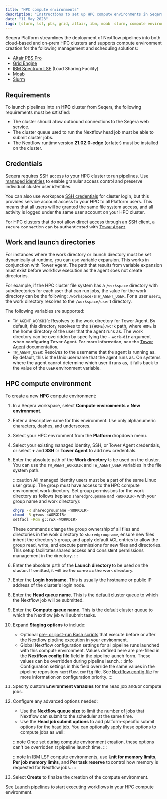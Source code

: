 ```yaml
---
title: "HPC compute environments"
description: "Instructions to set up HPC compute environments in Seqera Platform"
date: "11 May 2023"
tags: [slurm, lsf, pbs, grid, altair, ibm, moab, slurm, compute environment]
---
```


Seqera Platform streamlines the deployment of Nextflow pipelines into both cloud-based and on-prem HPC clusters and supports compute environment creation for the following management and scheduling solutions:

- [Altair PBS Pro](https://www.altair.com/pbs-professional/)
- [Grid Engine](https://www.altair.com/grid-engine/)
- [IBM Spectrum LSF](https://www.ibm.com/products/hpc-workload-management/details) (Load Sharing Facility)
- [Moab](http://docs.adaptivecomputing.com/suite/8-0/basic/help.htm#topics/moabWorkloadManager/topics/intro/productOverview.htm)
- [Slurm](https://slurm.schedmd.com/overview.html)

## Requirements

To launch pipelines into an **HPC** cluster from Seqera, the following requirements must be satisfied:

- The cluster should allow outbound connections to the Seqera web service.
- The cluster queue used to run the Nextflow head job must be able to submit cluster jobs.
- The Nextflow runtime version **21.02.0-edge** (or later) must be installed on the cluster.

## Credentials

Seqera requires SSH access to your HPC cluster to run pipelines. Use [managed identities](../credentials/managed_identities) to enable granular access control and preserve individual cluster user identities.

You can also use workspace [SSH credentials](../credentials/ssh_credentials) for cluster login, but this provides service account access to your HPC to all Platform users. This means that all users will be granted the same file system access, and all activity is logged under the same user account on your HPC cluster.

For HPC clusters that do not allow direct access through an SSH client, a secure connection can be authenticated with [Tower Agent](../supported_software/agent/overview).

## Work and launch directories

For instances where the work directory or launch directory must be set dynamically at runtime, you can use variable expansion. This works in conjunction with Tower Agent. The path that results from variable expansion must exist before workflow execution as the agent does not create directories.

For example, if the HPC cluster file system has a `/workspace` directory with subdirectories for each user that can run jobs, the value for the work directory can be the following: `/workspace/$TW_AGENT_USER`. For a user `user1`, the work directory resolves to the `/workspace/user1` directory.

The following variables are supported:

- `TW_AGENT_WORKDIR`: Resolves to the work directory for Tower Agent. By default, this directory resolves to the `${HOME}/work` path, where `HOME` is the home directory of the user that the agent runs as. The work directory can be overridden by specifying the `--work-dir` argument when configuring Tower Agent. For more information, see the [Tower Agent][agent] documentation.
- `TW_AGENT_USER`: Resolves to the username that the agent is running as. By default, this is the Unix username that the agent runs as. On systems where the agent cannot determine which user it runs as, it falls back to the value of the `USER` environment variable.

## HPC compute environment

To create a new **HPC** compute environment:

1.  In a Seqera workspace, select **Compute environments > New environment**.
1.  Enter a descriptive name for this environment. Use only alphanumeric characters, dashes, and underscores.
1.  Select your HPC environment from the **Platform** dropdown menu.
1.  Select your existing managed identity, SSH, or Tower Agent credentials, or select **+** and **SSH** or **Tower Agent** to add new credentials.
1.  Enter the absolute path of the **Work directory** to be used on the cluster. You can use the `TW_AGENT_WORKDIR` and `TW_AGENT_USER` variables in the file system path.

    :::caution
    All managed identity users must be a part of the same Linux user group. The group must have access to the HPC compute environment work directory. Set group permissions for the work directory as follows (replace `sharedgroupname` and `<WORKDIR>` with your group name and work directory):

    ```bash
    chgrp -R sharedgroupname <WORKDIR>
    chmod -R g+wxs <WORKDIR>
    setfacl -Rdm g::rwX <WORKDIR>
    ```

    These commands change the group ownership of all files and directories in the work directory to `sharedgroupname`, ensure new files inherit the directory's group, and apply default ACL entries to allow the group read, write, and execute permissions for new files and directories. This setup facilitates shared access and consistent permissions management in the directory.
    :::

1.  Enter the absolute path of the **Launch directory** to be used on the cluster. If omitted, it will be the same as the work directory.
1.  Enter the **Login hostname**. This is usually the hostname or public IP address of the cluster's login node.
1.  Enter the **Head queue name**. This is the [default](https://www.nextflow.io/docs/latest/process.html#queue) cluster queue to which the Nextflow job will be submitted.
1.  Enter the **Compute queue name**. This is the [default](https://www.nextflow.io/docs/latest/process.html#queue) cluster queue to which the Nextflow job will submit tasks.
1.  Expand **Staging options** to include:
    - Optional [pre- or post-run Bash scripts](../launch/advanced#pre-and-post-run-scripts) that execute before or after the Nextflow pipeline execution in your environment.
    - Global Nextflow configuration settings for all pipeline runs launched with this compute environment. Values defined here are pre-filled in the **Nextflow config file** field in the pipeline launch form. These values can be overridden during pipeline launch.
      :::info
      Configuration settings in this field override the same values in the pipeline repository `nextflow.config` file. See [Nextflow config file](../launch/advanced#nextflow-config-file) for more information on configuration priority.
      :::
1.  Specify custom **Environment variables** for the head job and/or compute jobs.
1.  Configure any advanced options needed:

    - Use the **Nextflow queue size** to limit the number of jobs that Nextflow can submit to the scheduler at the same time.
    - Use the **Head job submit options** to add platform-specific submit options for the head job. You can optionally apply these options to compute jobs as well:

    :::note
    Once set during compute environment creation, these options can't be overridden at pipeline launch time.
    :::

    :::note
    In IBM LSF compute environments, use **Unit for memory limits**, **Per job memory limits**, and **Per task reserve** to control how memory is requested for Nextflow jobs.
    :::

1.  Select **Create** to finalize the creation of the compute environment.

See [Launch pipelines](../launch/launchpad) to start executing workflows in your HPC compute environment.

<!-- links -->

[agent]: ../supported_software/agent/overview
